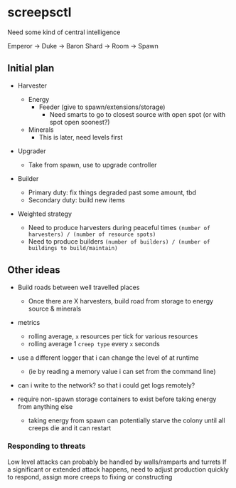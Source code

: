 # screepsctl


Need some kind of central intelligence


Emperor -> Duke -> Baron
Shard   -> Room -> Spawn



## Initial plan

* Harvester
	* Energy
		* Feeder (give to spawn/extensions/storage)
			* Need smarts to go to closest source with open spot (or with spot open soonest?)
	* Minerals
		* This is later, need levels first
* Upgrader
	* Take from spawn, use to upgrade controller
* Builder
	* Primary duty: fix things degraded past some amount, tbd
	* Secondary duty: build new items


* Weighted strategy
	* Need to produce harvesters during peaceful times `(number of harvesters) / (number of resource spots)`
	* Need to produce builders `(number of builders) / (number of buildings to build/maintain)`



## Other ideas

* Build roads between well travelled places
	* Once there are X harvesters, build road from storage to energy source & minerals

* metrics
	* rolling average, `x` resources per tick for various resources
	* rolling average 1 `creep type` every `x` seconds

* use a different logger that i can change the level of at runtime 
	* (ie by reading a memory value i can set from the command line)

* can i write to the network? so that i could get logs remotely?

* require non-spawn storage containers to exist before taking energy from anything else
	* taking energy from spawn can potentially starve the colony until all creeps die and it can restart


### Responding to threats

Low level attacks can probably be handled by walls/ramparts and turrets
If a significant or extended attack happens, need to adjust production quickly to respond, assign more creeps to fixing or constructing 